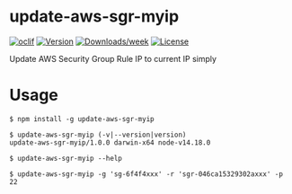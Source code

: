 # update-aws-sgr-myip

[![oclif](https://img.shields.io/badge/cli-oclif-brightgreen.svg)](https://oclif.io)
[![Version](https://img.shields.io/npm/v/update-aws-sgr-myip.svg)](https://npmjs.org/package/update-aws-sgr-myip)
[![Downloads/week](https://img.shields.io/npm/dw/update-aws-sgr-myip.svg)](https://npmjs.org/package/update-aws-sgr-myip)
[![License](https://img.shields.io/npm/l/update-aws-sgr-myip.svg)](https://github.com/mosluce/update-aws-sgr-myip/blob/master/package.json)

Update AWS Security Group Rule IP to current IP simply

# Usage

```sh-session
$ npm install -g update-aws-sgr-myip

$ update-aws-sgr-myip (-v|--version|version)
update-aws-sgr-myip/1.0.0 darwin-x64 node-v14.18.0

$ update-aws-sgr-myip --help

$ update-aws-sgr-myip -g 'sg-6f4f4xxx' -r 'sgr-046ca15329302axxx' -p 22
```
